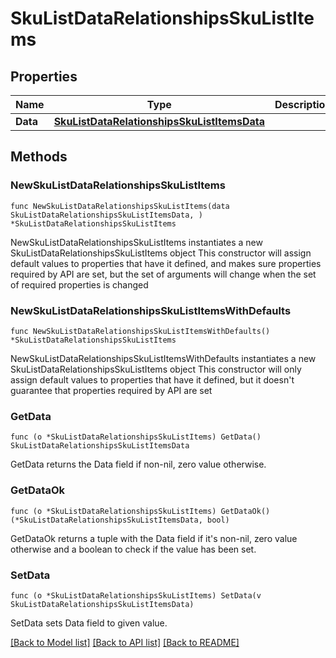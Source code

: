 # SkuListDataRelationshipsSkuListItems

## Properties

Name | Type | Description | Notes
------------ | ------------- | ------------- | -------------
**Data** | [**SkuListDataRelationshipsSkuListItemsData**](SkuListDataRelationshipsSkuListItemsData.md) |  | 

## Methods

### NewSkuListDataRelationshipsSkuListItems

`func NewSkuListDataRelationshipsSkuListItems(data SkuListDataRelationshipsSkuListItemsData, ) *SkuListDataRelationshipsSkuListItems`

NewSkuListDataRelationshipsSkuListItems instantiates a new SkuListDataRelationshipsSkuListItems object
This constructor will assign default values to properties that have it defined,
and makes sure properties required by API are set, but the set of arguments
will change when the set of required properties is changed

### NewSkuListDataRelationshipsSkuListItemsWithDefaults

`func NewSkuListDataRelationshipsSkuListItemsWithDefaults() *SkuListDataRelationshipsSkuListItems`

NewSkuListDataRelationshipsSkuListItemsWithDefaults instantiates a new SkuListDataRelationshipsSkuListItems object
This constructor will only assign default values to properties that have it defined,
but it doesn't guarantee that properties required by API are set

### GetData

`func (o *SkuListDataRelationshipsSkuListItems) GetData() SkuListDataRelationshipsSkuListItemsData`

GetData returns the Data field if non-nil, zero value otherwise.

### GetDataOk

`func (o *SkuListDataRelationshipsSkuListItems) GetDataOk() (*SkuListDataRelationshipsSkuListItemsData, bool)`

GetDataOk returns a tuple with the Data field if it's non-nil, zero value otherwise
and a boolean to check if the value has been set.

### SetData

`func (o *SkuListDataRelationshipsSkuListItems) SetData(v SkuListDataRelationshipsSkuListItemsData)`

SetData sets Data field to given value.



[[Back to Model list]](../README.md#documentation-for-models) [[Back to API list]](../README.md#documentation-for-api-endpoints) [[Back to README]](../README.md)



